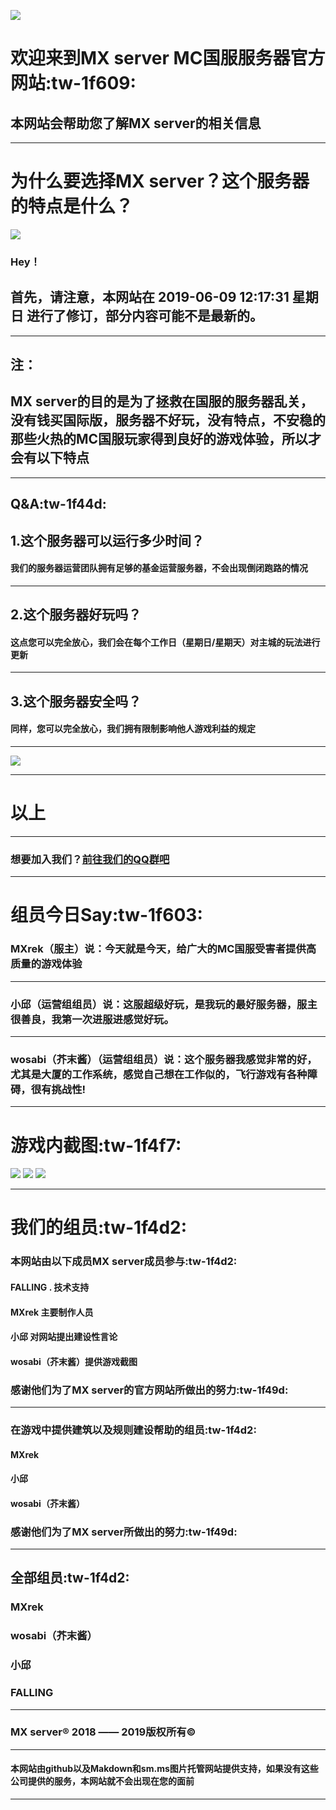 ![](https://i.loli.net/2019/06/09/5cfc7f8206b8532610.jpg)
# 欢迎来到MX server MC国服服务器官方网站:tw-1f609:
## 本网站会帮助您了解MX server的相关信息

------------


# 为什么要选择MX server？这个服务器的特点是什么？
 ![](https://i.loli.net/2019/06/09/5cfc80c99ac1962436.jpg)
### Hey！
## 首先，请注意，本网站在 2019-06-09 12:17:31 星期日 进行了修订，部分内容可能不是最新的。

------------


## 注：
## MX server的目的是为了拯救在国服的服务器乱关，没有钱买国际版，服务器不好玩，没有特点，不安稳的那些火热的MC国服玩家得到良好的游戏体验，所以才会有以下特点

------------
## Q&A:tw-1f44d: 

## 1.这个服务器可以运行多少时间？
#### 我们的服务器运营团队拥有足够的基金运营服务器，不会出现倒闭跑路的情况

------------


## 2.这个服务器好玩吗？
#### 这点您可以完全放心，我们会在每个工作日（星期日/星期天）对主城的玩法进行更新

------------


## 3.这个服务器安全吗？
#### 同样，您可以完全放心，我们拥有限制影响他人游戏利益的规定

------------
![](https://i.loli.net/2019/06/09/5cfc7ce6ce64398838.jpg)

------------
# 以上
------------


### 想要加入我们？[前往我们的QQ群吧](https://shang.qq.com/wpa/qunwpa?idkey=c94c9018694578ff2c6ee406d87a13a0adeff09ab5c792aeecb568e0a706e00b "前往我们的QQ群")

------------

# 组员今日Say:tw-1f603:
### MXrek（服主）说：今天就是今天，给广大的MC国服受害者提供高质量的游戏体验


------------


### 小邱（运营组组员）说：这服超级好玩，是我玩的最好服务器，服主很善良，我第一次进服进感觉好玩。

------------


### wosabi（芥末酱）（运营组组员）说：这个服务器我感觉非常的好，尤其是大厦的工作系统，感觉自己想在工作似的，飞行游戏有各种障碍，很有挑战性!

------------
# 游戏内截图:tw-1f4f7:
![](https://i.loli.net/2019/06/09/5cfc87c69b55195686.png)
![](https://i.loli.net/2019/06/09/5cfc87c6a73ac10440.png)
![](https://i.loli.net/2019/06/09/5cfc87c6ae05b22754.png)



------------
# 我们的组员:tw-1f4d2:


### 本网站由以下成员MX server成员参与:tw-1f4d2:
#### FALLING . 技术支持
#### MXrek 主要制作人员
#### 小邱 对网站提出建设性言论
#### wosabi（芥末酱）提供游戏截图
### 感谢他们为了MX server的官方网站所做出的努力:tw-1f49d:
------------
###  在游戏中提供建筑以及规则建设帮助的组员:tw-1f4d2:

####  MXrek
####  小邱
####  wosabi（芥末酱）
###  感谢他们为了MX server所做出的努力:tw-1f49d:
------------
##  全部组员:tw-1f4d2:
###  MXrek
###  wosabi（芥末酱）
###  小邱
###  FALLING 

------------


###  MX server&reg; 2018 —— 2019版权所有&copy;

------------



####  本网站由github以及Makdown和sm.ms图片托管网站提供支持，如果没有这些公司提供的服务，本网站就不会出现在您的面前

------------

